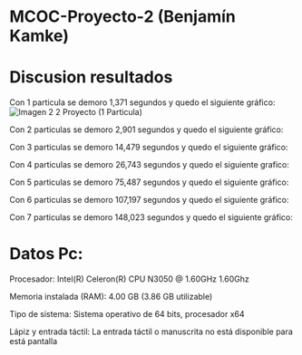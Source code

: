 # MCOC-Proyecto-2 (Benjamín Kamke)



# Discusion resultados
Con 1 particula se demoro 1,371 segundos y quedo el siguiente gráfico:
![Imagen 2 2 Proyecto (1 Particula)](https://user-images.githubusercontent.com/53590243/66602992-9d11aa80-eb81-11e9-8922-7f644b75ce2b.png)


Con 2 particulas se demoro 2,901  segundos y quedo el siguiente gráfico:

Con 3 particulas se demoro 14,479 segundos y quedo el siguiente gráfico:

Con 4 particulas se demoro 26,743 segundos y quedo el siguiente grafico:

Con 5 particulas se demoro 75,487 segundos y quedo el siguiente gráfico:

Con 6 particulas se demoro 107,197 segundos y quedo el siguiente gráfico:

Con 7 particulas se demoro 148,023 segundos y quedo el siguiente gráfico:


# Datos Pc:

Procesador: Intel(R) Celeron(R) CPU N3050 @ 1.60GHz 1.60Ghz

Memoria instalada (RAM): 4.00 GB (3.86 GB utilizable)

Tipo de sistema: Sistema operativo de 64 bits, procesador x64

Lápiz y entrada táctil: La entrada táctil o manuscrita no está disponible para está pantalla

